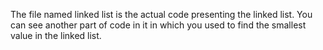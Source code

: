 The file named linked list is the actual code presenting the linked list.
You can see another part of code in it in which you used to find the smallest value in the linked list.
